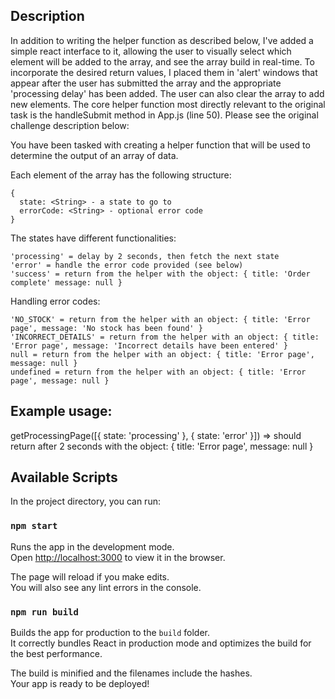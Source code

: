 ## Description

In addition to writing the helper function as described below, I've added a simple react interface to it, allowing the user to visually select which element will be added to the array, and see the array build in real-time. To incorporate the desired return values, I placed them in 'alert' windows that appear after the user has submitted the array and the appropriate 'processing delay' has been added. The user can also clear the array to add new elements.
 The core helper function most directly relevant to the original task is the handleSubmit method in App.js (line 50).
 Please see the original challenge description below:


You have been tasked with creating a helper function that will be used to determine the output
  of an array of data.

  Each element of the array has the following structure:

    {
      state: <String> - a state to go to
      errorCode: <String> - optional error code
    }

  The states have different functionalities:

    'processing' = delay by 2 seconds, then fetch the next state
    'error' = handle the error code provided (see below)
    'success' = return from the helper with the object: { title: 'Order complete' message: null }

  Handling error codes:

    'NO_STOCK' = return from the helper with an object: { title: 'Error page', message: 'No stock has been found' }
    'INCORRECT_DETAILS' = return from the helper with an object: { title: 'Error page', message: 'Incorrect details have been entered' }
    null = return from the helper with an object: { title: 'Error page', message: null }
    undefined = return from the helper with an object: { title: 'Error page', message: null }

  Example usage:
  -------
  getProcessingPage([{ state: 'processing' }, { state: 'error' }])
  => should return after 2 seconds with the object: { title: 'Error page', message: null }

## Available Scripts

In the project directory, you can run:

### `npm start`

Runs the app in the development mode.<br />
Open [http://localhost:3000](http://localhost:3000) to view it in the browser.

The page will reload if you make edits.<br />
You will also see any lint errors in the console.

### `npm run build`

Builds the app for production to the `build` folder.<br />
It correctly bundles React in production mode and optimizes the build for the best performance.

The build is minified and the filenames include the hashes.<br />
Your app is ready to be deployed!
